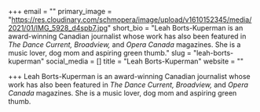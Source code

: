 +++
email = ""
primary_image = "https://res.cloudinary.com/schmopera/image/upload/v1610152345/media/2021/01/IMG_5928_d4spb7.jpg"
short_bio = "Leah Borts-Kuperman is an award-winning Canadian journalist whose work has also been featured in _The Dance Current, Broadview,_ and _Opera Canada_ magazines. She is a music lover, dog mom and aspiring green thumb."
slug = "leah-borts-kuperman"
social_media = []
title = "Leah Borts-Kuperman"
website = ""

+++
Leah Borts-Kuperman is an award-winning Canadian journalist whose work has also been featured in _The Dance Current, Broadview,_ and _Opera Canada_ magazines. She is a music lover, dog mom and aspiring green thumb.